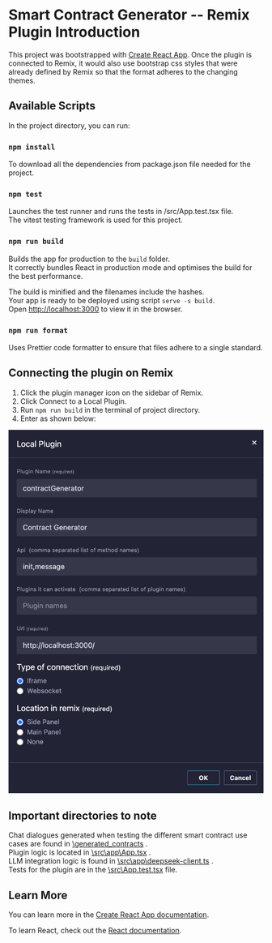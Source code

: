 # Smart Contract Generator -- Remix Plugin Introduction

This project was bootstrapped with [Create React App](https://github.com/facebook/create-react-app). Once the plugin is connected to Remix, it would also use bootstrap css styles that were already defined by Remix so that the format adheres to the changing themes.

## Available Scripts

In the project directory, you can run:

### `npm install`

To download all the dependencies from package.json file needed for the project.

### `npm test`

Launches the test runner and runs the tests in /src/App.test.tsx file.\
The vitest testing framework is used for this project.

### `npm run build`

Builds the app for production to the `build` folder.\
It correctly bundles React in production mode and optimises the build for the best performance.

The build is minified and the filenames include the hashes.\
Your app is ready to be deployed using script `serve -s build`.\
Open [http://localhost:3000](http://localhost:3000) to view it in the browser.

### `npm run format`

Uses Prettier code formatter to ensure that files adhere to a single standard.

## Connecting the plugin on Remix

1. Click the plugin manager icon on the sidebar of Remix.
2. Click Connect to a Local Plugin.
3. Run `npm run build` in the terminal of project directory.
4. Enter as shown below:

![localPlugin](/src/assets/connection.png 'Connecting a local plugin on Remix')

## Important directories to note

Chat dialogues generated when testing the different smart contract use cases are found in
[\generated_contracts](https://github.com/alvasi/react-plugin/tree/main/generated_contracts/deepseek) .\
Plugin logic is located in [\src\app\App.tsx](https://github.com/alvasi/react-plugin/blob/main/src/app/App.tsx) .\
LLM integration logic is found in [\src\app\deepseek-client.ts](https://github.com/alvasi/react-plugin/blob/main/src/app/deepseek-client.ts) .\
Tests for the plugin are in the [\src\App.test.tsx](https://github.com/alvasi/react-plugin/blob/main/src/App.test.tsx) file.

## Learn More

You can learn more in the [Create React App documentation](https://facebook.github.io/create-react-app/docs/getting-started).

To learn React, check out the [React documentation](https://reactjs.org/).
